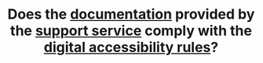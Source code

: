 ---
title: Does the [documentation](#documentation) provided by the [support service](#support-service) comply with the [digital accessibility rules](#digital-accessibility-rules)?
---